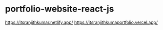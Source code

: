 # portfolio-website-react-js

https://itsranjithkumar.netlify.app/
https://itsranjithkumaportfolio.vercel.app/
